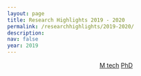 ```yaml
---
layout: page
title: Research Highlights 2019 - 2020
permalink: /researchhighlights/2019-2020/
description: 
nav: false
year: 2019
---
```




<div style="text-align:center;">
  <a href="/researchhighlights/2019-2020/mtech" class="btn btn-primary btn-lg active" role="button" aria-pressed="true">M tech</a>
  <a href="/researchhighlights/2019-2020/phd" class="btn btn-primary btn-lg active" role="button" aria-pressed="true">PhD</a>
</div>